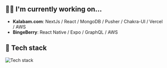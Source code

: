 ## 👨‍💻 I'm currently working on...

- **Kalabam.com**: NextJs / React / MongoDB / Pusher / Chakra-UI / Vercel / AWS
- **BingeBerry**: React Native / Expo / GraphQL / AWS

## 🔭 Tech stack

![Tech stack](https://skillicons.dev/icons?i=typescript,react,nextjs,nodejs,nestjs,graphql,tailwindcss,terraform,aws)
